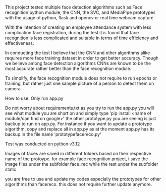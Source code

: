 This project tested multiple face detection algorithms such as Face recognition python module, the CNN, the SVC, and MediaPipe prototypes with the usage of python, flask and opencv or real time webcam capture.

With the intention of creating an employee attendance system with less complication face registration, during the test it is found that face recognition is less complicated and suitable in terms of time efficiency and effectiveness.

In conducting the test I believe that the CNN and other algorithms alike requires more face training dataset in order to get better accuracy. Though we believe among face detection algorithms CNNs are known to be the most accurate rather better than the face recognition module.

To simplify, the face recognition module does not require to run epochs or training, but rather just one sample picture of a person to detect them on camera.


How to use:
Only run app.py

Do not worry about requirements.txt as you try to run the app.py you will see what module you are short on and simply type 'pip install <name of module/can find on google>'
the other prototype.py you are seeing is just backup to run on app.py. For instance if you want to update a prototype algorithm, copy and replace all in app.py as at the moment app.py has its backup in the file name 'prototypefacereco.py'

Test was conducted on python v3.12

Images of faces are saved in different folders based on their respective name of the protoype. for example face recognition project, i save the image files under the subfolder face_rec
while the rest under the subfolder static

you are free to use and update my codes especially the prototypes for other algorithms than facereco. this does not require further update anymore.
